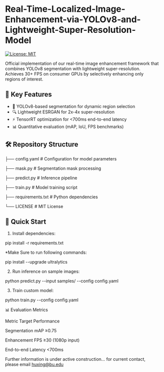 # Real-Time-Localized-Image-Enhancement-via-YOLOv8-and-Lightweight-Super-Resolution-Model

[![License: MIT](https://img.shields.io/badge/License-MIT-yellow.svg)](LICENSE)

Official implementation of our real-time image enhancement framework that combines YOLOv8 segmentation with lightweight super-resolution. Achieves 30+ FPS on consumer GPUs by selectively enhancing only regions of interest.

## 📌 Key Features
- 🎯 YOLOv8-based segmentation for dynamic region selection
- 🔍 Lightweight ESRGAN for 2x-4x super-resolution
- ⚡ TensorRT optimization for <700ms end-to-end latency
- 📊 Quantitative evaluation (mAP, IoU, FPS benchmarks)

## 🛠️ Repository Structure
├── config.yaml # Configuration for model parameters

├── mask.py # Segmentation mask processing

├── predict.py # Inference pipeline

├── train.py # Model training script

├── requirements.txt # Python dependencies

└── LICENSE # MIT License


## 🚀 Quick Start
1. Install dependencies:
   
pip install -r requirements.txt

*Make Sure to run following commands:

pip install --upgrade ultralytics

2. Run inference on sample images:
   
python predict.py --input samples/ --config config.yaml

3. Train custom model:
   
python train.py --config config.yaml

📊 Evaluation Metrics

Metric	Target Performance

Segmentation mAP	≥0.75

Enhancement FPS	≥30 (1080p input)

End-to-end Latency	<700ms


Further information is under active construction... for current contact, please email huxing@bu.edu
